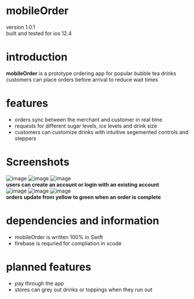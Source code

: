 # mobileOrder
version 1.0.1  
built and tested for ios 12.4

# introduction
**mobileOrder** is a prototype ordering app for popular bubble tea drinks  
customers can place orders before arrival to reduce wait times

# features
* orders sync between the merchant and customer in real time
* requests for different sugar levels, ice levels and drink size
* customers can customize drinks with intuitive segemented controls and steppers

# Screenshots
![image](https://files.rafferli.com/mobileOrderMedia/loginScreen.png)
![image](https://files.rafferli.com/mobileOrderMedia/placeOrder.png)
![image](https://files.rafferli.com/mobileOrderMedia/drinkSelection.png)  
**users can create an account or login with an existing account**  
![image](https://files.rafferli.com/mobileOrderMedia/modifierSelection.png)
![image](https://files.rafferli.com/mobileOrderMedia/confirmOrder.png)
![image](https://files.rafferli.com/mobileOrderMedia/statusDrink.png)  
**orders update from yellow to green when an order is complete**  

# dependencies and information
* mobileOrder is written 100% in Swift
* firebase is requried for compliation in xcode

# planned features
* pay through the app
* stores can grey out drinks or toppings when they run out
